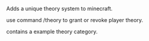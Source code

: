 Adds a unique theory system to minecraft.

use command /theory to grant or revoke player theory.

contains a example theory category.
